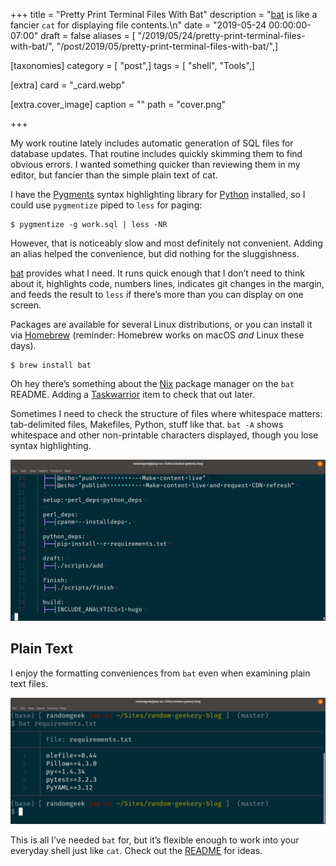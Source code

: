 +++
title = "Pretty Print Terminal Files With Bat"
description = "[bat](https://github.com/sharkdp/bat) is like a fancier `cat` for displaying file contents.\n"
date = "2019-05-24 00:00:00-07:00"
draft = false
aliases = [ "/2019/05/24/pretty-print-terminal-files-with-bat/", "/post/2019/05/pretty-print-terminal-files-with-bat/",]

[taxonomies]
category = [ "post",]
tags = [ "shell", "Tools",]

[extra]
card = "_card.webp"

[extra.cover_image]
caption = ""
path = "cover.png"

+++

My work routine lately includes automatic generation of SQL files for
database updates. That routine includes quickly skimming them to find
obvious errors. I wanted something quicker than reviewing them in my
editor, but fancier than the simple plain text of cat.

I have the [Pygments](http://pygments.org/) syntax highlighting library
for [Python](/tags/python) installed, so I could use `pygmentize` piped
to `less` for paging:

    $ pygmentize -g work.sql | less -NR

However, that is noticeably slow and most definitely not convenient.
Adding an alias helped the convenience, but did nothing for the
sluggishness.

[bat](https://github.com/sharkdp/bat) provides what I need. It runs
quick enough that I don’t need to think about it, highlights code,
numbers lines, indicates git changes in the margin, and feeds the result
to `less` if there’s more than you can display on one screen.

Packages are available for several Linux distributions, or you can
install it via [Homebrew](https://brew.sh/) (reminder: Homebrew works on
macOS *and* Linux these days).

    $ brew install bat

<aside class="admonition">

Oh hey there’s something about the [Nix](https://nixos.org/nix/) package
manager on the `bat` README. Adding a [Taskwarrior](/tags/taskwarrior)
item to check that out later.

</aside>

Sometimes I need to check the structure of files where whitespace
matters: tab-delimited files, Makefiles, Python, stuff like that. `bat
-A` shows whitespace and other non-printable characters displayed,
though you lose syntax highlighting.

![The site Makefile — oh look a trailing space!](showing-whitespace.png)

## Plain Text

I enjoy the formatting conveniences from `bat` even when examining plain
text files.

![bat showing a plain text file](bat-plain-text.png)


This is all I’ve needed `bat` for, but it’s flexible enough to work into
your everyday shell just like `cat`. Check out the
[README](https://github.com/sharkdp/bat) for ideas.
